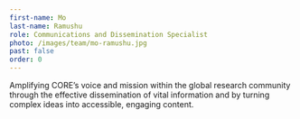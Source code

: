 ```yaml
---
first-name: Mo
last-name: Ramushu
role: Communications and Dissemination Specialist
photo: /images/team/mo-ramushu.jpg
past: false
order: 0
---
```

Amplifying CORE’s voice and mission within the global research community through the effective dissemination of vital information and by turning complex ideas into accessible, engaging content.